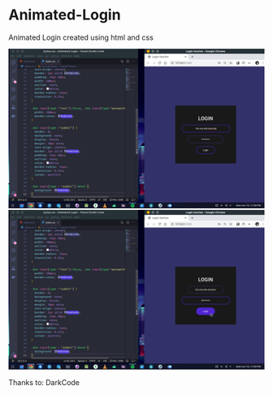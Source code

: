 # Animated-Login
Animated Login created using html and css

<img src="prev/01.png">
</br>

<img src="prev/02.png">
</br>


Thanks to: DarkCode
